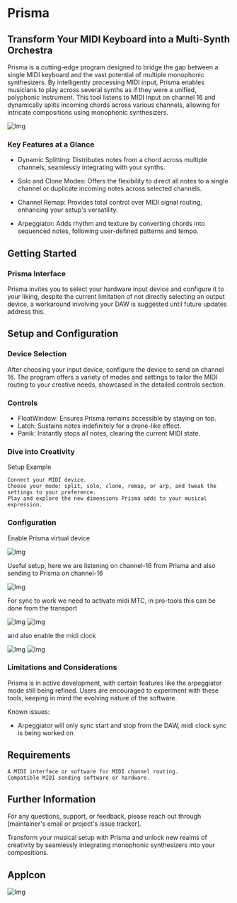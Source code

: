 # Prisma

<!-- ## Prisma: Expand Your Monophonic Synthesizers -->

## Transform Your MIDI Keyboard into a Multi-Synth Orchestra

Prisma is a cutting-edge program designed to bridge the gap between a single MIDI keyboard and the vast potential of multiple monophonic synthesizers. By intelligently processing MIDI input, Prisma enables musicians to play across several synths as if they were a unified, polyphonic instrument. This tool listens to MIDI input on channel 16 and dynamically splits incoming chords across various channels, allowing for intricate compositions using monophonic synthesizers.

![Img](./images/001.png)

### Key Features at a Glance

* Dynamic Splitting: Distributes notes from a chord across multiple channels, seamlessly integrating with your synths.
  
* Solo and Clone Modes: Offers the flexibility to direct all notes to a single channel or duplicate incoming notes across selected channels.

* Channel Remap: Provides total control over MIDI signal routing, enhancing your setup's versatility.

* Arpeggiator: Adds rhythm and texture by converting chords into sequenced notes, following user-defined patterns and tempo.
  
## Getting Started

### Prisma Interface

Prisma invites you to select your hardware input device and configure it to your liking, despite the current limitation of not directly selecting an output device, a workaround involving your DAW is suggested until future updates address this.

## Setup and Configuration

### Device Selection

After choosing your input device, configure the device to send on channel 16. The program offers a variety of modes and settings to tailor the MIDI routing to your creative needs, showcased in the detailed controls section.

### Controls

* FloatWindow: Ensures Prisma remains accessible by staying on top.
* Latch: Sustains notes indefinitely for a drone-like effect.
* Panik: Instantly stops all notes, clearing the current MIDI state.

### Dive into Creativity

Setup Example

    Connect your MIDI device.
    Choose your mode: split, solo, clone, remap, or arp, and tweak the settings to your preference.
    Play and explore the new dimensions Prisma adds to your musical expression.

### Configuration

Enable Prisma virtual device

![Img](./images/protools-enable-midi-device.png)

Useful setup, here we are listening on channel-16 from Prisma and also sending to Prisma on channel-16

![Img](./images/protools-config-midi.png)

For sync to work we need to activate midi MTC, in pro-tools this can be done from the transport

![Img](./images/protools-enable-mtc.png)
![Img](./images/protools-transport.png)

and also enable the midi clock

![Img](./images/protools-clock.png)
![Img](./images/protools-clock-2.png)

### Limitations and Considerations

Prisma is in active development, with certain features like the arpeggiator mode still being refined. Users are encouraged to experiment with these tools, keeping in mind the evolving nature of the software.

Known issues:

* Arpeggiator will only sync start and stop from the DAW, midi clock sync is being worked on

## Requirements

    A MIDI interface or software for MIDI channel routing.
    Compatible MIDI sending software or hardware.

## Further Information

For any questions, support, or feedback, please reach out through [maintainer's email or project's issue tracker].

Transform your musical setup with Prisma and unlock new realms of creativity by seamlessly integrating monophonic synthesizers into your compositions.

## AppIcon

![Img](./images/app-icon.png)
